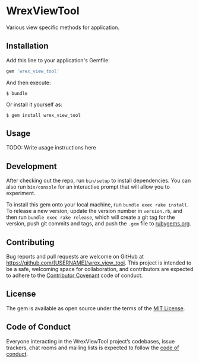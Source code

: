 # WrexViewTool
Various view specific methods for application.

## Installation

Add this line to your application's Gemfile:

```ruby
gem 'wrex_view_tool'
```

And then execute:

    $ bundle

Or install it yourself as:

    $ gem install wrex_view_tool

## Usage

TODO: Write usage instructions here

## Development

After checking out the repo, run `bin/setup` to install dependencies. You can also run `bin/console` for an interactive prompt that will allow you to experiment.

To install this gem onto your local machine, run `bundle exec rake install`. To release a new version, update the version number in `version.rb`, and then run `bundle exec rake release`, which will create a git tag for the version, push git commits and tags, and push the `.gem` file to [rubygems.org](https://rubygems.org).

## Contributing

Bug reports and pull requests are welcome on GitHub at https://github.com/[USERNAME]/wrex_view_tool. This project is intended to be a safe, welcoming space for collaboration, and contributors are expected to adhere to the [Contributor Covenant](http://contributor-covenant.org) code of conduct.

## License

The gem is available as open source under the terms of the [MIT License](https://opensource.org/licenses/MIT).

## Code of Conduct

Everyone interacting in the WrexViewTool project’s codebases, issue trackers, chat rooms and mailing lists is expected to follow the [code of conduct](https://github.com/[USERNAME]/wrex_view_tool/blob/master/CODE_OF_CONDUCT.md).
